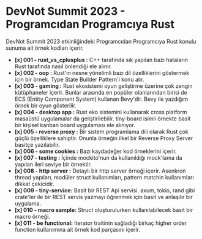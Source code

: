 # DevNot Summit 2023 - Programcıdan Programcıya Rust

DevNot Summit 2023 etkinliğindeki Programcıdan Programcıya Rust konulu sunuma ait örnek kodları içerir.

- **[x] 001 - rust_vs_cplusplus :** C++ tarafında sık yapılan bazı hataların Rust tarafında nasıl önlendiği ele alınır.
- **[x] 002 - oop :** Rust'ın nesne yönelimli bazı dil özelliklerini göstermek için bir örnek. Type State Builder Pattern'i konu alır.
- **[x] 003 - gaming :** Rust ekosistemi oyun geliştirme üzerine çok zengin kütüphaneler içerir. Bunlar arasında en popüler olanlarından birisi de ECS (Entity Component System) kullanan Bevy'dir. Bevy ile yazdığım örnek bir oyun gösterilir.
- **[x] 004 - desktop app :** Rust eko sistemini kullanarak cross platform masaüstü uygulamalar da geliştirilebilir. tiny-board isimli örnekte basit bir kişisel kanban board uygulaması ele alınıyor.
- **[x] 005 - reverse proxy :** Bir sistem programlama dili olarak Rust çok güçlü özelliklere sahiptir. Onunla örneğin ilkel bir Reverse Proxy Server basitçe yazılabilir.
- **[x] 006 - some cookies :** Bazı kaydadeğer kod örneklerini içerir.
- **[x] 007 - testing :** İçinde mockito'nun da kullanıldığı mock'lama da yapılan ileri seviye bir örnektir.
- **[x] 008 - http server :** Detaylı bir http server örneği içerir. Asenkron thread yapıları, modüler struct kullanımları, pattern matchin kullanımları dikkat çekicidir.
- **[x] 009 - tiny-service:** Basit bir REST Api servisi. axum, tokio, rand gibi crate'ler ile bir REST servis yazmayı öğrenmek için basit ve anlaşılır bir uygulama.
- **[x] 010 - macro sample:** Struct oluşturulurken kullanılabilecek basit bir macro örneği.
- **[x] 011 - be functional:** Iterator traitinin sağladığı birkaç higher order function kullanımına ait örnek kod parçasını içerir.